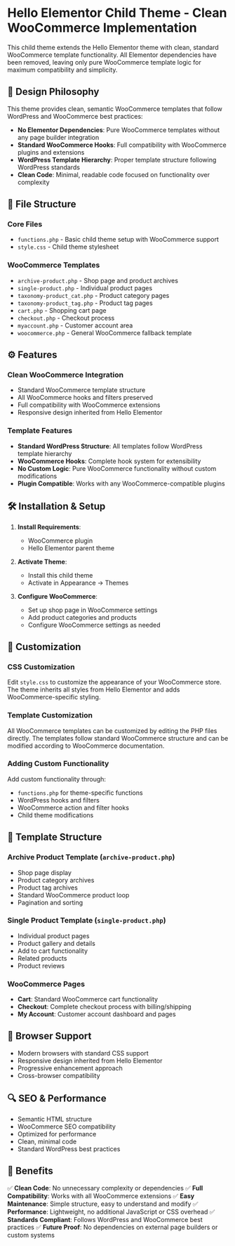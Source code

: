 # Hello Elementor Child Theme - Clean WooCommerce Implementation

This child theme extends the Hello Elementor theme with clean, standard WooCommerce template functionality. All Elementor dependencies have been removed, leaving only pure WooCommerce template logic for maximum compatibility and simplicity.

## 🎯 Design Philosophy

This theme provides clean, semantic WooCommerce templates that follow WordPress and WooCommerce best practices:
- **No Elementor Dependencies**: Pure WooCommerce templates without any page builder integration
- **Standard WooCommerce Hooks**: Full compatibility with WooCommerce plugins and extensions
- **WordPress Template Hierarchy**: Proper template structure following WordPress standards
- **Clean Code**: Minimal, readable code focused on functionality over complexity

## 📁 File Structure

### Core Files
- `functions.php` - Basic child theme setup with WooCommerce support
- `style.css` - Child theme stylesheet

### WooCommerce Templates
- `archive-product.php` - Shop page and product archives
- `single-product.php` - Individual product pages  
- `taxonomy-product_cat.php` - Product category pages
- `taxonomy-product_tag.php` - Product tag pages
- `cart.php` - Shopping cart page
- `checkout.php` - Checkout process
- `myaccount.php` - Customer account area
- `woocommerce.php` - General WooCommerce fallback template

## ⚙️ Features

### Clean WooCommerce Integration
- Standard WooCommerce template structure
- All WooCommerce hooks and filters preserved
- Full compatibility with WooCommerce extensions
- Responsive design inherited from Hello Elementor

### Template Features
- **Standard WordPress Structure**: All templates follow WordPress template hierarchy
- **WooCommerce Hooks**: Complete hook system for extensibility
- **No Custom Logic**: Pure WooCommerce functionality without custom modifications
- **Plugin Compatible**: Works with any WooCommerce-compatible plugins

## 🛠️ Installation & Setup

1. **Install Requirements**:
   - WooCommerce plugin
   - Hello Elementor parent theme

2. **Activate Theme**:
   - Install this child theme
   - Activate in Appearance → Themes

3. **Configure WooCommerce**:
   - Set up shop page in WooCommerce settings
   - Add product categories and products
   - Configure WooCommerce settings as needed

## 🎨 Customization

### CSS Customization
Edit `style.css` to customize the appearance of your WooCommerce store. The theme inherits all styles from Hello Elementor and adds WooCommerce-specific styling.

### Template Customization
All WooCommerce templates can be customized by editing the PHP files directly. The templates follow standard WooCommerce structure and can be modified according to WooCommerce documentation.

### Adding Custom Functionality
Add custom functionality through:
- `functions.php` for theme-specific functions
- WordPress hooks and filters
- WooCommerce action and filter hooks
- Child theme modifications

## 🔧 Template Structure

### Archive Product Template (`archive-product.php`)
- Shop page display
- Product category archives
- Product tag archives
- Standard WooCommerce product loop
- Pagination and sorting

### Single Product Template (`single-product.php`)
- Individual product pages
- Product gallery and details
- Add to cart functionality
- Related products
- Product reviews

### WooCommerce Pages
- **Cart**: Standard WooCommerce cart functionality
- **Checkout**: Complete checkout process with billing/shipping
- **My Account**: Customer account dashboard and pages

## 📱 Browser Support

- Modern browsers with standard CSS support
- Responsive design inherited from Hello Elementor
- Progressive enhancement approach
- Cross-browser compatibility

## 🔍 SEO & Performance

- Semantic HTML structure
- WooCommerce SEO compatibility
- Optimized for performance
- Clean, minimal code
- Standard WordPress best practices

## 🌟 Benefits

✅ **Clean Code**: No unnecessary complexity or dependencies
✅ **Full Compatibility**: Works with all WooCommerce extensions
✅ **Easy Maintenance**: Simple structure, easy to understand and modify
✅ **Performance**: Lightweight, no additional JavaScript or CSS overhead
✅ **Standards Compliant**: Follows WordPress and WooCommerce best practices
✅ **Future Proof**: No dependencies on external page builders or custom systems
